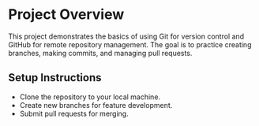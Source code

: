 # Project Overview
This project demonstrates the basics of using Git for version control and GitHub for
remote repository management.
The goal is to practice creating branches, making commits, and managing pull requests.

## Setup Instructions
- Clone the repository to your local machine.
- Create new branches for feature development.
- Submit pull requests for merging.